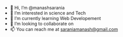 - 👋 Hi, I’m @manashsarania
- 👀 I’m interested in science and Tech
- 🌱 I’m currently learning Web Developement
- 💞️ I’m looking to collaborate on
- 📫 You can reach me at saraniamanash@gmail.com 

<!---
manashsarania/manashsarania is a ✨ special ✨ repository because its `README.md` (this file) appears on your GitHub profile.
You can click the Preview link to take a look at your changes.
--->
